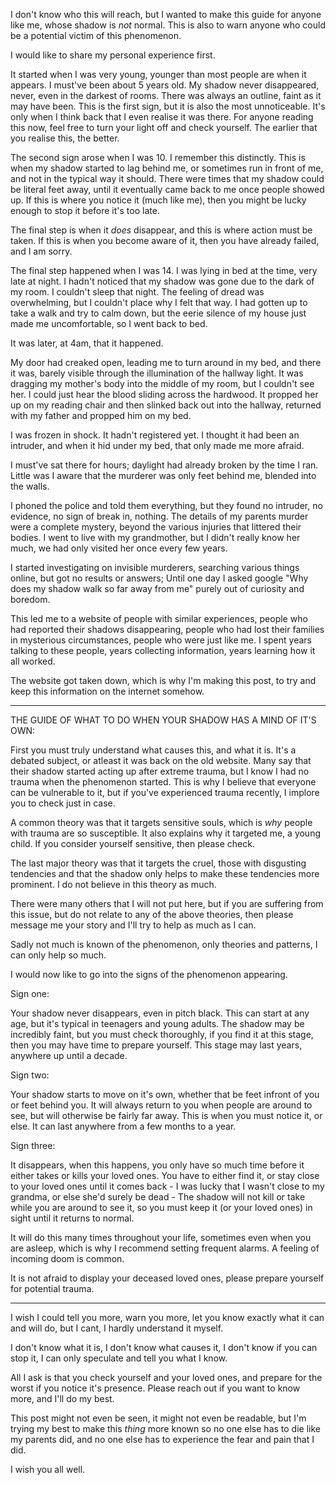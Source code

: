 I don't know who this will reach, but I wanted to make this guide for anyone like me, whose shadow is *not* normal. This is also to warn anyone who could be a potential victim of this phenomenon.

I would like to share my personal experience first.

It started when I was very young, younger than most people are when it appears. I must've been about 5 years old. My shadow never disappeared, never, even in the darkest of rooms. There was always an outline, faint as it may have been. This is the first sign, but it is also the most unnoticeable. It's only when I think back that I even realise it was there. For anyone reading this now, feel free to turn your light off and check yourself. The earlier that you realise this, the better.

The second sign arose when I was 10. I remember this distinctly. This is when my shadow started to lag behind me, or sometimes run in front of me, and not in the typical way it should. There were times that my shadow could be literal feet away, until it eventually came back to me once people showed up. If this is where you notice it (much like me), then you might be lucky enough to stop it before it's too late.

The final step is when it *does* disappear, and this is where action must be taken. If this is when you become aware of it, then you have already failed, and I am sorry.

The final step happened when I was 14. I was lying in bed at the time, very late at night. I hadn't noticed that my shadow was gone due to the dark of my room. I couldn't sleep that night. The feeling of dread was overwhelming, but I couldn't place why I felt that way. I had gotten up to take a walk and try to calm down, but the eerie silence of my house just made me uncomfortable, so I went back to bed.

It was later, at 4am, that it happened.

My door had creaked open, leading me to turn around in my bed, and there it was, barely visible through the illumination of the hallway light. It was dragging my mother's body into the middle of my room, but I couldn't see her. I could just hear the blood sliding across the hardwood. It propped her up on my reading chair and then slinked back out into the hallway, returned with my father and propped him on my bed.

I was frozen in shock. It hadn't registered yet. I thought it had been an intruder, and when it hid under my bed, that only made me more afraid.

I must've sat there for hours; daylight had already broken by the time I ran. Little was I aware that the murderer was only feet behind me, blended into the walls.

I phoned the police and told them everything, but they found no intruder, no evidence, no sign of break in, nothing. The details of my parents murder were a complete mystery, beyond the various injuries that littered their bodies. I went to live with my grandmother, but I didn't really know her much, we had only visited her once every few years.

I started investigating on invisible murderers, searching various things online, but got no results or answers; Until one day I asked google "Why does my shadow walk so far away from me" purely out of curiosity and boredom.

This led me to a website of people with similar experiences, people who had reported their shadows disappearing, people who had lost their families in mysterious circumstances, people who were just like me. I spent years talking to these people, years collecting information, years learning how it all worked.

The website got taken down, which is why I'm making this post, to try and keep this information on the internet somehow. 

-------------------------------------------------------

THE GUIDE OF WHAT TO DO WHEN YOUR SHADOW HAS A MIND OF IT'S OWN:

First you must truly understand what causes this, and what it is. It's a debated subject, or atleast it was back on the old website. Many say that their shadow started acting up after extreme trauma, but I know I had no trauma when the phenomenon started. This is why I believe that everyone can be vulnerable to it, but if you've experienced trauma recently, I implore you to check just in case.

A common theory was that it targets sensitive souls, which is *why* people with trauma are so susceptible. It also explains why it targeted me, a young child. If you consider yourself sensitive, then please check.

The last major theory was that it targets the cruel, those with disgusting tendencies and that the shadow only helps to make these tendencies more prominent. I do not believe in this theory as much.

There were many others that I will not put here, but if you are suffering from this issue, but do not relate to any of the above theories, then please message me your story and I'll try to help as much as I can.

Sadly not much is known of the phenomenon, only theories and patterns, I can only help so much.

I would now like to go into the signs of the phenomenon appearing.

Sign one:

Your shadow never disappears, even in pitch black. This can start at any age, but it's typical in teenagers and young adults. The shadow may be incredibly faint, but you must check thoroughly, if you find it at this stage, then you may have time to prepare yourself. This stage may last years, anywhere up until a decade.

Sign two:

Your shadow starts to move on it's own, whether that be feet infront of you or feet behind you. It will always return to you when people are around to see, but will otherwise be fairly far away. This is when you must notice it, or else. It can last anywhere from a few months to a year.

Sign three:

It disappears, when this happens, you only have so much time before it either takes or kills your loved ones. You have to either find it, or stay close to your loved ones until it comes back - I was lucky that I wasn't close to my grandma, or else she'd surely be dead - The shadow will not kill or take while you are around to see it, so you must keep it (or your loved ones) in sight until it returns to normal.

It will do this many times throughout your life, sometimes even when you are asleep, which is why I recommend setting frequent alarms. A feeling of incoming doom is common. 

It is not afraid to display your deceased loved ones, please prepare yourself for potential trauma.


------------------------------------------------------------------



I wish I could tell you more, warn you more, let you know exactly what it can and will do, but I cant, I hardly understand it myself.

I don't know what it is, I don't know what causes it, I don't know if you can stop it, I can only speculate and tell you what I know.

All I ask is that you check yourself and your loved ones, and prepare for the worst if you notice it's presence. Please reach out if you want to know more, and I'll do my best.

This post might not even be seen, it might not even be readable, but I'm trying my best to make this *thing* more known so no one else has to die like my parents did, and no one else has to experience the fear and pain that I did.

I wish you all well.